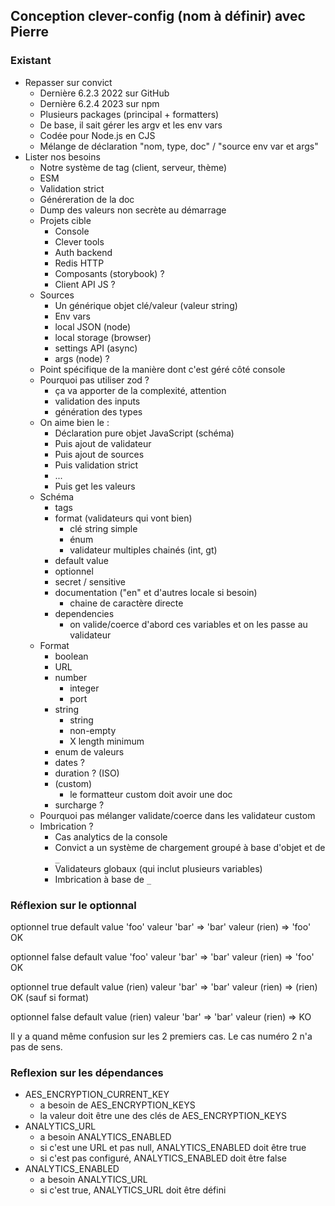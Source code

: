 ## Conception clever-config (nom à définir) avec Pierre

### Existant

* Repasser sur convict
  * Dernière 6.2.3 2022 sur GitHub
  * Dernière 6.2.4 2023 sur npm
  * Plusieurs packages (principal + formatters)
  * De base, il sait gérer les argv et les env vars
  * Codée pour Node.js en CJS
  * Mélange de déclaration "nom, type, doc" / "source env var et args"
* Lister nos besoins
  * Notre système de tag (client, serveur, thème)
  * ESM
  * Validation strict
  * Généreration de la doc
  * Dump des valeurs non secrète au démarrage
  * Projets cible
    * Console
    * Clever tools
    * Auth backend
    * Redis HTTP
    * Composants (storybook) ?
    * Client API JS ?
  * Sources
    * Un générique objet clé/valeur (valeur string)
    * Env vars
    * local JSON (node)
    * local storage (browser)
    * settings API (async)
    * args (node) ?
  * Point spécifique de la manière dont c'est géré côté console
  * Pourquoi pas utiliser zod ?
    * ça va apporter de la complexité, attention
    * validation des inputs
    * génération des types
  * On aime bien le :
    * Déclaration pure objet JavaScript (schéma)
    * Puis ajout de validateur
    * Puis ajout de sources
    * Puis validation strict
    * ...
    * Puis get les valeurs
  * Schéma
    * tags
    * format (validateurs qui vont bien)
      * clé string simple
      * énum
      * validateur multiples chainés (int, gt)
    * default value
    * optionnel
    * secret / sensitive
    * documentation ("en" et d'autres locale si besoin)
      * chaine de caractère directe
    * dependencies
      * on valide/coerce d'abord ces variables et on les passe au validateur
  * Format
    * boolean
    * URL
    * number
      * integer
      * port
    * string
      * string
      * non-empty
      * X length minimum
    * enum de valeurs
    * dates ?
    * duration ? (ISO)
    * (custom)
      * le formatteur custom doit avoir une doc
    * surcharge ?
  * Pourquoi pas mélanger validate/coerce dans les validateur custom
  * Imbrication ?
    * Cas analytics de la console
    * Convict a un système de chargement groupé à base d'objet et de `_`
    * Validateurs globaux (qui inclut plusieurs variables)
    * Imbrication à base de `_`

### Réflexion sur le optionnal

optionnel true default value 'foo'
valeur 'bar' => 'bar'
valeur (rien) => 'foo' OK

optionnel false default value 'foo'
valeur 'bar' => 'bar'
valeur (rien) => 'foo' OK

optionnel true default value (rien)
valeur 'bar' => 'bar'
valeur (rien) => (rien) OK (sauf si format)

optionnel false default value (rien)
valeur 'bar' => 'bar'
valeur (rien) => KO

Il y a quand même confusion sur les 2 premiers cas.
Le cas numéro 2 n'a pas de sens.

### Reflexion sur les dépendances

* AES_ENCRYPTION_CURRENT_KEY
  * a besoin de AES_ENCRYPTION_KEYS
  * la valeur doit être une des clés de AES_ENCRYPTION_KEYS
* ANALYTICS_URL
  * a besoin ANALYTICS_ENABLED
  * si c'est une URL et pas null, ANALYTICS_ENABLED doit être true
  * si c'est pas configuré, ANALYTICS_ENABLED doit être false
* ANALYTICS_ENABLED
  * a besoin ANALYTICS_URL
  * si c'est true, ANALYTICS_URL doit être défini
